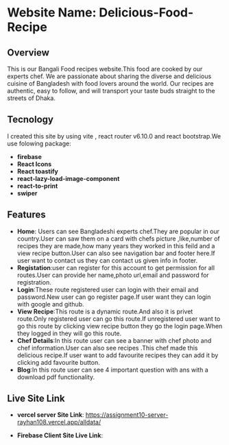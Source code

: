 # Website Name: Delicious-Food-Recipe

## Overview
This is our Bangali Food recipes website.This food are cooked by our experts chef. We are passionate about sharing the diverse and delicious cuisine of Bangladesh with food lovers around the world. Our recipes are authentic, easy to follow, and will transport your taste buds straight to the streets of Dhaka.

## Tecnology
I created this site by using vite , react router v6.10.0 and react bootstrap.We use folowing package:
- **firebase**
- **React Icons**
- **React toastify**
- **react-lazy-load-image-component**
- **react-to-print**
- **swiper**



## Features
- **Home**: Users can see Bangladeshi experts chef.They are popular in our country.User can saw them on a card with chefs picture ,like,number of recipes they are made,how many years they worked in this feild and a view recipe button.User can also see navigation bar and footer here.If user want to contact us they can contact us given info in footer.
- **Registation**:user can register for this account to get permission for all routes.User can provide her name,photo url,email and password for registration.
- **Login**:These route registered user can login with their email and password.New user can go register page.If user want they can login with google and github.
- **View Recipe**:This route is a dynamic route.And also it is privet route.Only registered user can go this route.If unregistered user want to go this route by clicking view recipe button they go the login page.When they logged in they will go this route.
- **Chef Details**:In this route user can see a banner with chef photo and chef information.User can also see  recipes .This chef made this delicious recipe.If user want to add favourite recipes they can add it by clicking add favourite button.
- **Blog**:In this route user can see 4 important question with ans with a download pdf functionality.

## Live Site Link

 - **vercel server  Site Link**:  https://assignment10-server-rayhan108.vercel.app/alldata/

  - **Firebase Client Site Live Link**: 